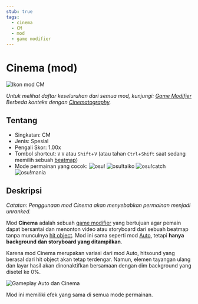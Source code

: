 ```yaml
---
stub: true
tags:
  - cinema
  - CM
  - mod
  - game modifier
---
```


# Cinema (mod)

![Ikon mod CM](/wiki/shared/mods/CM.png "Ikon mod Cinema (CM)")

*Untuk melihat daftar keseluruhan dari semua mod, kunjungi: [Game Modifier](/wiki/Game_modifier)*\
*Berbeda konteks dengan [Cinematography](https://en.wikipedia.org/wiki/Cinematography).*

## Tentang

- Singkatan: CM
- Jenis: Spesial
- Pengali Skor: 1.00x
- Tombol shortcut: `V` `V` atau `Shift`+`V` (atau tahan `Ctrl`+`Shift` saat sedang memilih sebuah [beatmap](/wiki/Beatmaps))
- Mode permainan yang cocok: ![][osu!] ![][osu!taiko] ![][osu!catch] ![][osu!mania]

## Deskripsi

*Catatan: Penggunaan mod Cinema akan menyebabkan permainan menjadi unranked.*

Mod **Cinema** adalah sebuah [game modifier](/wiki/Game_modifier) yang bertujuan agar pemain dapat bersantai dan menonton video atau storyboard dari sebuah beatmap tanpa munculnya [hit object](/wiki/Hit_object). Mod ini sama seperti mod [Auto](/wiki/Game_modifier/Auto), tetapi **hanya background dan storyboard yang ditampilkan**.

Karena mod Cinema merupakan variasi dari mod Auto, hitsound yang berasal dari hit object akan tetap terdengar. Namun, elemen tayangan ulang dan layar hasil akan dinonaktifkan bersamaan dengan dim background yang disetel ke 0%.

![Gameplay Auto dan Cinema](img/CM-comparison.jpg "Perbandingan mod Auto (kiri) dan mod Cinema (kanan)") 

Mod ini memiliki efek yang sama di semua mode permainan.

[osu!]: /wiki/shared/mode/osu.png "osu!"
[osu!taiko]: /wiki/shared/mode/taiko.png "osu!taiko"
[osu!catch]: /wiki/shared/mode/catch.png "osu!catch"
[osu!mania]: /wiki/shared/mode/mania.png "osu!mania"
